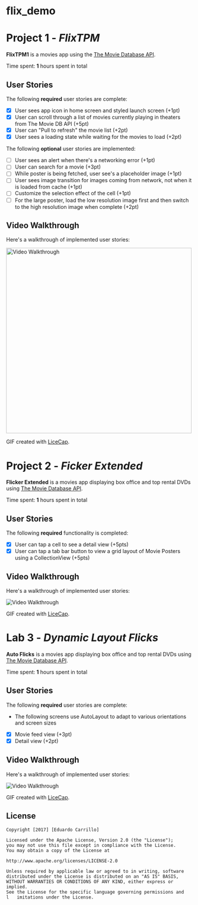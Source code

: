 # flix_demo
# Project 1 - *FlixTPM*

**FlixTPM1** is a movies app using the [The Movie Database API](http://docs.themoviedb.apiary.io/#).

Time spent: **1** hours spent in total

## User Stories

The following **required** user stories are complete:

- [x] User sees app icon in home screen and styled launch screen (+1pt)
- [x] User can scroll through a list of movies currently playing in theaters from The Movie DB API (+5pt)
- [x] User can "Pull to refresh" the movie list (+2pt)
- [x] User sees a loading state while waiting for the movies to load (+2pt)

The following **optional** user stories are implemented:

- [ ] User sees an alert when there's a networking error (+1pt)
- [ ] User can search for a movie (+3pt)
- [ ] While poster is being fetched, user see's a placeholder image (+1pt)
- [ ] User sees image transition for images coming from network, not when it is loaded from cache (+1pt)
- [ ] Customize the selection effect of the cell (+1pt)
- [ ] For the large poster, load the low resolution image first and then switch to the high resolution image when complete (+2pt)

## Video Walkthrough

Here's a walkthrough of implemented user stories:

<img src='https://i.imgur.com/txHm3nO.gif' title='Flix Walkthrough' width='500'  height = '500' alt='Video Walkthrough' />

GIF created with [LiceCap](http://www.cockos.com/licecap/).

     
# Project 2 - *Ficker Extended*

**Flicker Extended** is a movies app displaying box office and top rental DVDs using [The Movie Database API](http://docs.themoviedb.apiary.io/#).

Time spent: **1** hours spent in total

## User Stories

The following **required** functionality is completed:

- [x] User can tap a cell to see a detail view (+5pts)
- [x] User can tap a tab bar button to view a grid layout of Movie Posters using a CollectionView (+5pts)

## Video Walkthrough

Here's a walkthrough of implemented user stories:

<img src='https://i.imgur.com/ac3x8bP.gif' title='Flicker Walkthrough' alt='Video Walkthrough' />

GIF created with [LiceCap](http://www.cockos.com/licecap/).



# Lab 3 - *Dynamic Layout Flicks*

**Auto Flicks** is a movies app displaying box office and top rental DVDs using [The Movie Database API](http://docs.themoviedb.apiary.io/#).

Time spent: **1** hours spent in total

## User Stories

The following **required** user stories are complete:

- The following screens use AutoLayout to adapt to various orientations and screen sizes
- [x] Movie feed view (+3pt)
- [x] Detail view (+2pt)

## Video Walkthrough

Here's a walkthrough of implemented user stories:

<img src='https://i.imgur.com/wY98SsQ.gif' title='Video Walkthrough' alt='Video Walkthrough' />

GIF created with [LiceCap](http://www.cockos.com/licecap/).




## License

    Copyright [2017] [Eduardo Carrillo]

    Licensed under the Apache License, Version 2.0 (the "License");
    you may not use this file except in compliance with the License.
    You may obtain a copy of the License at

    http://www.apache.org/licenses/LICENSE-2.0

    Unless required by applicable law or agreed to in writing, software
    distributed under the License is distributed on an "AS IS" BASIS,
    WITHOUT WARRANTIES OR CONDITIONS OF ANY KIND, either express or implied.
    See the License for the specific language governing permissions and
    l   imitations under the License.


